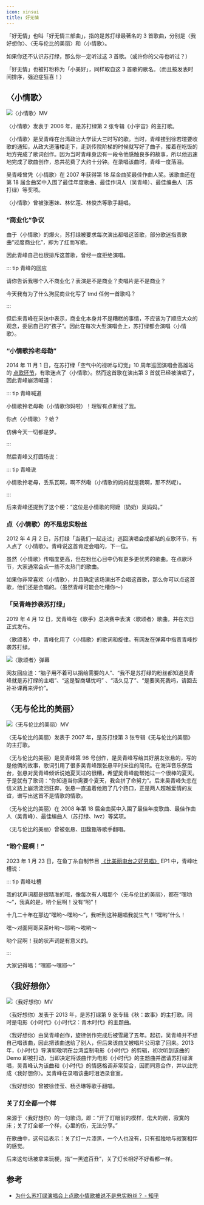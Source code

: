 ```yaml
---
icon: xinsui
title: 好无情
---
```


「好无情」也叫「好无情三部曲」，指的是苏打绿最著名的 3 首歌曲，分别是〈我好想你〉、〈无与伦比的美丽〉和〈小情歌〉。

如果你还不认识苏打绿，那么你一定听过这 3 首歌。（或许你的父母也听过？）

「好无情」也被打粉称为「小美好」，同样取自这 3 首歌的歌名。（而且按发表时间排序，强迫症狂喜！）

## 〈小情歌〉

![〈小情歌〉MV](https://picbed-1300227887.cos.ap-shanghai.myqcloud.com/sodaguide/wiki/xiaoqingge.jpg)

〈小情歌〉发表于 2006 年，是苏打绿第 2 张专辑《小宇宙》的主打歌。

〈小情歌〉是吴青峰在台湾政治大学读大三时写的歌。当时，青峰接到徐若瑄要收歌的通知，从政大道藩楼走下，走到传院阶梯的时候就写好了曲子，接着在吃饭的地方完成了歌词创作。因为当时青峰身边有一段令他感触良多的故事，所以他迅速地完成了歌曲创作，总共花费了大约十分钟。在录唱该曲时，青峰一度落泪。

吴青峰曾凭〈小情歌〉在 2007 年获得第 18 届金曲奖最佳作曲人奖。该歌曲还在第 18 届金曲奖中入围了最佳年度歌曲、最佳作词人（吴青峰）、最佳编曲人（苏打绿）等奖项。

〈小情歌〉曾被张惠妹、林忆莲、林俊杰等歌手翻唱。

### “商业化”争议

由于〈小情歌〉的爆火，苏打绿被要求每次演出都唱这首歌，部分歌迷指责歌曲“过度商业化”，即为了红而写歌。

因此青峰自己也很排斥这首歌，曾经一度拒绝演唱。

::: tip 青峰的回应

请你告诉我哪个人不商业化？表演是不是商业？卖唱片是不是商业？

今天我有为了什么狗屁商业化写了 tmd 任何一首歌吗？

:::

但后来青峰在采访中表示，商业化本身并不是糟糕的事情，不应该为了顺应大众的观念，委屈自己的“孩子”。因此在每次大型演唱会上，苏打绿都会演唱〈小情歌〉。

### “小情歌拎老母勒”

2014 年 11 月 1 日，在苏打绿「空气中的视听与幻觉」10 周年巡回演唱会高雄站的 [点歌环节](https://www.bilibili.com/video/BV1pt411z7m6)，有歌迷点了〈小情歌〉。然而这首歌在演出第 3 首就已经被演唱了，因此青峰崩溃喊道：

::: tip 青峰喊道

小情歌拎老母勒（小情歌你妈啦）！理智有点断线了我。

你点〈小情歌〉？蛤？

仿佛今天一切都是梦。

:::

然后青峰又打圆场说：

::: tip 青峰说

小情歌拎老母，丢系瓦啊，啊不然嘞（小情歌的妈妈就是我啊，那不然呢）。

:::

后来青峰还提到了这个梗：“这位是小情歌的阿嬷（奶奶）吴妈妈。”

### 点〈小情歌〉的不是忠实粉丝

2012 年 4 月 2 日，苏打绿「当我们一起走过」巡回演唱会成都站的点歌环节，有人点了〈小情歌〉。青峰说这首肯定会唱的，下一位。

虽然〈小情歌〉传唱度更高，但在粉丝心目中仍有更多更优秀的歌曲。在点歌环节，大家通常会点一些不太热门的歌曲。

如果你非常喜欢〈小情歌〉，并且确定该场演出不会唱这首歌，那么你可以点这首歌，他们还是会唱的。（虽然青峰可能会吐槽你～）

### 「吴青峰抄袭苏打绿」

2019 年 4 月 12 日，吴青峰在《歌手》总决赛中表演〈歌颂者〉歌曲，并在次日正式发布。

〈歌颂者〉中，青峰化用了〈小情歌〉的歌词和旋律。有网友在弹幕中指责青峰抄袭苏打绿。

![〈歌颂者〉弹幕](https://picbed-1300227887.cos.ap-shanghai.myqcloud.com/sodaguide/wiki/gesongzhe.png)

网友回应道：“脑子用不着可以捐给需要的人”、“我不是苏打绿的粉丝都知道吴青峰就是苏打绿的主唱”、“这是智商堪忧吗” 、“活久见了”、“是要笑死我吗，请回去补补课再来评价”。

## 〈无与伦比的美丽〉

![〈无与伦比的美丽〉MV](https://picbed-1300227887.cos.ap-shanghai.myqcloud.com/sodaguide/wiki/wylbdml.jpg)

〈无与伦比的美丽〉发表于 2007 年，是苏打绿第 3 张专辑《无与伦比的美丽》的主打歌。

〈无与伦比的美丽〉是吴青峰第 98 号创作，是吴青峰写给其好朋友张悬的，写的是他俩的故事，歌词引用了很多吴青峰跟张悬平时来往的简讯。在海洋音乐祭后台，张悬对吴青峰倾诉说她夏天过的很糟，希望吴青峰能帮她过一个很棒的夏天。于是就有了歌词：“你知道当你需要个夏天，我会拼了命努力”。后来吴青峰失恋在信义路上崩溃流泪狂奔，张悬一直追着他跑了几个路口，正是两人超越爱情的友谊，谱写出这首不是情歌的情歌。

〈无与伦比的美丽〉在 2008 年第 18 届金曲奖中入围了最佳年度歌曲、最佳作曲人（吴青峰）、最佳编曲人（苏打绿、lwz）等奖项。

〈无与伦比的美丽〉曾被张悬、田馥甄等歌手翻唱。

### “哟个屁啊！”

2023 年 1 月 23 日，在鱼丁糸自制节目 [《比美丽电台之好男唱》](https://www.bilibili.com/video/BV1KT411y7xF) EP1 中，青峰吐槽说：

::: tip 青峰吐槽

我的状声词都是很精准的哦，像每次有人唱那个〈无与伦比的美丽〉，都在“嘿哟～”，我真的是，哟个屁啊！没有“哟”！

十几二十年在那边“嘿哟～嘿哟～”，我听到这种翻唱我就生气！“嘿哟”什么！

嘿～对面阿哥采茶叶哟～耶哟～唉哟～

哟个屁啊！我的状声词是有意义的。

:::

大家记得唱：“嘿耶～嘿耶～”

## 〈我好想你〉

![〈我好想你〉MV](https://picbed-1300227887.cos.ap-shanghai.myqcloud.com/sodaguide/wiki/wohaoxiangni.jpeg)

〈我好想你〉发表于 2013 年，是苏打绿第 9 张专辑《秋：故事》的主打歌。同时是电影《小时代》《小时代2：青木时代》的主题曲。

〈我好想你〉由吴青峰创作，旋律创作完成后被雪藏了五年。起初，吴青峰并不想自己唱该曲，因此把该曲送给了别人，但后来该曲又被唱片公司拿了回来。2013 年，《小时代》导演郭敬明在台湾监制电影《小时代》的剪辑，初次听到该曲的 Demo 即被打动，当即决定将该曲作为电影《小时代》的主题曲并邀请苏打绿演唱，吴青峰认为该曲和《小时代》的情感格调非常契合，因而同意合作，并以此完成〈我好想你〉。吴青峰在录唱该曲时泪洒录音室。

〈我好想你〉曾被徐佳莹、杨丞琳等歌手翻唱。

### 关了灯全都一个样

来源于〈我好想你〉的一句歌词，即：“开了灯眼前的模样，偌大的房，寂寞的床；关了灯全都一个样，心里的伤，无法分享。”

在歌曲中，这句话表示：关了灯一片漆黑，一个人也没有，只有孤独地与寂寞相伴的感觉。

后来这句话被拿来玩梗，指“一黑遮百丑”，关了灯长相好不好看都一样。

## 参考

- [为什么苏打绿演唱会上点歌小情歌被说不是忠实粉丝？ - 知乎](https://www.zhihu.com/question/288947641)
